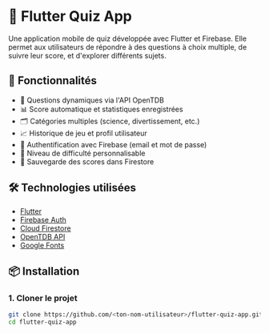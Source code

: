 # 📱 Flutter Quiz App

Une application mobile de quiz développée avec Flutter et Firebase. Elle permet aux utilisateurs de répondre à des questions à choix multiple, de suivre leur score, et d'explorer différents sujets.

## 🚀 Fonctionnalités

- 🧩 Questions dynamiques via l'API OpenTDB
- 📊 Score automatique et statistiques enregistrées
- 🗂️ Catégories multiples (science, divertissement, etc.)
- 📈 Historique de jeu et profil utilisateur
- 🔐 Authentification avec Firebase (email et mot de passe)
- 🧠 Niveau de difficulté personnalisable
- 💾 Sauvegarde des scores dans Firestore

## 🛠️ Technologies utilisées

- [Flutter](https://flutter.dev)
- [Firebase Auth](https://firebase.google.com/products/auth)
- [Cloud Firestore](https://firebase.google.com/products/firestore)
- [OpenTDB API](https://opentdb.com)
- [Google Fonts](https://pub.dev/packages/google_fonts)

## 📦 Installation

### 1. Cloner le projet

```bash
git clone https://github.com/<ton-nom-utilisateur>/flutter-quiz-app.git
cd flutter-quiz-app
